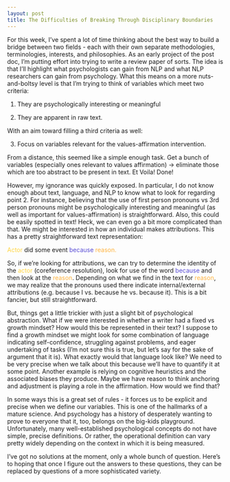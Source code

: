 ```yaml
---
layout: post
title: The Difficulties of Breaking Through Disciplinary Boundaries
---
```


For this week, I’ve spent a lot of time thinking about the best way to build a bridge between two fields - each with their own separate methodologies, terminologies, interests, and philosophies.  As an early project of the post doc, I’m putting effort into trying to write a review paper of sorts.  The idea is that I’ll highlight what psychologists can gain from NLP and what NLP researchers can gain from psychology.  What this means on a more nuts-and-boltsy level is that I’m trying to think of variables which meet two criteria:

1.  They are psychologically interesting or meaningful

2.  They are apparent in raw text.

With an aim toward filling a third criteria as well:

3.  Focus on variables relevant for the values-affirmation intervention.

From a distance, this seemed like a simple enough task.  Get a bunch of variables (especially ones relevant to values affirmation) -> eliminate those which are too abstract to be present in text.  Et Voila!  Done!

However, my ignorance was quickly exposed.  In particular, I do not know enough about text, language, and NLP to know what to look for regarding point 2.  For instance, believing that the use of first person pronouns vs 3rd person pronouns might be psychologically interesting and meaningful (as well as important for values-affirmation) is straightforward.  Also, this could be easily spotted in text!  Heck, we can even go a bit more complicated than that.  We might be interested in how an individual makes attributions.  This has a pretty straightforward text representation:  

<font color = '#FFD441'>Actor</font> did some event <font color = '#584CD5'>because</font> <font color = '#FFB441'>reason.</font>

So, if we’re looking for attributions, we can try to determine the identity of the <font color = '#FFD441'>actor</font> (coreference resolution), look for use of the word <font color = '#584CD5'>because</font> and then look at the <font color = '#FFB441'>reason</font>.  Depending on what we find in the text for <font color = '#FFB441'>reason</font>, we may realize that the pronouns used there indicate internal/external attributions (e.g. because I vs. because he vs. because it).  This is a bit fancier, but still straightforward.

But, things get a little trickier with just a slight bit of psychological abstraction.  What if we were interested in whether a writer had a fixed vs growth mindset?  How would this be represented in their text?  I suppose to find a growth mindset we might look for some combination of language indicating self-confidence, struggling against problems, and eager undertaking of tasks (I’m not sure this is true, but let’s say for the sake of argument that it is).  What exactly would that language look like?  We need to be very precise when we talk about this because we’ll have to quantify it at some point.  Another example is relying on cognitive heuristics and the associated biases they produce.  Maybe we have reason to think anchoring and adjustment is playing a role in the affirmation.  How would we find that?

In some ways this is a great set of rules - it forces us to be explicit and precise when we define our variables.  This is one of the hallmarks of a mature science.  And psychology has a history of desperately wanting to prove to everyone that it, too, belongs on the big-kids playground.  Unfortunately, many well-established psychological concepts do not have simple, precise definitions.  Or rather, the operational definition can vary pretty widely depending on the context in which it is being measured.

I’ve got no solutions at the moment, only a whole bunch of question.  Here’s to hoping that once I figure out the answers to these questions, they can be replaced by questions of a more sophisticated variety.